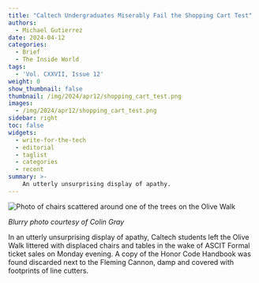 ```yaml
---
title: "Caltech Undergraduates Miserably Fail the Shopping Cart Test"
authors:
  - Michael Gutierrez
date: 2024-04-12
categories:
  - Brief
  - The Inside World
tags:
  - 'Vol. CXXVII, Issue 12'
weight: 0
show_thumbnail: false
thumbnail: /img/2024/apr12/shopping_cart_test.png
images:
  - /img/2024/apr12/shopping_cart_test.png
sidebar: right
toc: false
widgets:
  - write-for-the-tech
  - editorial
  - taglist
  - categories
  - recent
summary: >-
    An utterly unsurprising display of apathy.
---
```


![Photo of chairs scattered around one of the trees on the Olive Walk](/img/2024/apr12/shopping_cart_test.png)

*Blurry photo courtesy of Colin Gray*

In an utterly unsurprising display of apathy, Caltech students left the Olive Walk littered with displaced chairs and tables in the wake of ASCIT Formal ticket sales on Monday evening. A copy of the Honor Code Handbook was found discarded next to the Fleming Cannon, damp and covered with footprints of line cutters.